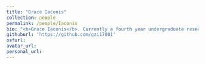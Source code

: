 ```yaml
---
title: "Grace Iaconis"
collection: people
permalink: /people/Iaconis
bio: "<b>Grace Iaconis</b>. Currently a fourth year undergraduate research assistant who is studying Psychology and Human Development and Family Studies. There current research interests are examining how people with polarizing views interact. Currently Grace is examining the differing of views over media forums such as reddit."
githuburl: 'https://github.com/gzi17001'
osfurl:
avatar_url:
personal_url:
---
```

